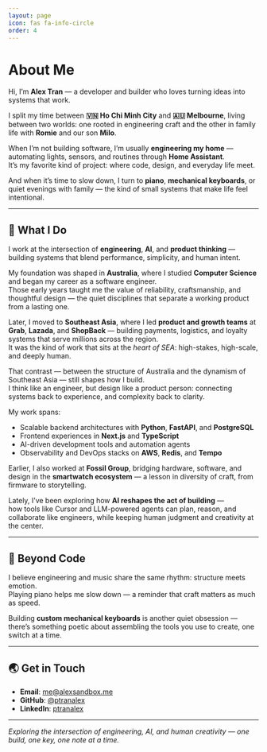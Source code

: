 ```yaml
---
layout: page
icon: fas fa-info-circle
order: 4
---
```


# About Me

Hi, I’m **Alex Tran** — a developer and builder who loves turning ideas into systems that work.

I split my time between **🇻🇳 Ho Chi Minh City** and **🇦🇺 Melbourne**, living between two worlds: one rooted in engineering craft and the other in family life with **Romie** and our son **Milo**.

When I’m not building software, I’m usually **engineering my home** — automating lights, sensors, and routines through **Home Assistant**.  
It’s my favorite kind of project: where code, design, and everyday life meet.

And when it’s time to slow down, I turn to **piano**, **mechanical keyboards**, or quiet evenings with family — the kind of small systems that make life feel intentional.

---

## 🧠 What I Do

I work at the intersection of **engineering**, **AI**, and **product thinking** — building systems that blend performance, simplicity, and human intent.

My foundation was shaped in **Australia**, where I studied **Computer Science** and began my career as a software engineer.  
Those early years taught me the value of reliability, craftsmanship, and thoughtful design — the quiet disciplines that separate a working product from a lasting one.

Later, I moved to **Southeast Asia**, where I led **product and growth teams** at **Grab**, **Lazada**, and **ShopBack** — building payments, logistics, and loyalty systems that serve millions across the region.  
It was the kind of work that sits at the _heart of SEA_: high-stakes, high-scale, and deeply human.

That contrast — between the structure of Australia and the dynamism of Southeast Asia — still shapes how I build.  
I think like an engineer, but design like a product person: connecting systems back to experience, and complexity back to clarity.

My work spans:

- Scalable backend architectures with **Python**, **FastAPI**, and **PostgreSQL**
- Frontend experiences in **Next.js** and **TypeScript**
- AI-driven development tools and automation agents
- Observability and DevOps stacks on **AWS**, **Redis**, and **Tempo**

Earlier, I also worked at **Fossil Group**, bridging hardware, software, and design in the **smartwatch ecosystem** — a lesson in diversity of craft, from firmware to storytelling.

Lately, I’ve been exploring how **AI reshapes the act of building** —  
how tools like Cursor and LLM-powered agents can plan, reason, and collaborate like engineers, while keeping human judgment and creativity at the center.

---

## 🎹 Beyond Code

I believe engineering and music share the same rhythm: structure meets emotion.  
Playing piano helps me slow down — a reminder that craft matters as much as speed.

Building **custom mechanical keyboards** is another quiet obsession — there’s something poetic about assembling the tools you use to create, one switch at a time.

---

## 🌏 Get in Touch

- **Email**: [me@alexsandbox.me](mailto:me@alexsandbox.me)
- **GitHub**: [@ptranalex](https://github.com/ptranalex)
- **LinkedIn**: [ptranalex](https://www.linkedin.com/in/ptranalex/)

---

_Exploring the intersection of engineering, AI, and human creativity — one build, one key, one note at a time._
